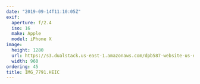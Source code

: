 ```yaml
---
date: "2019-09-14T11:10:05Z"
exif:
  aperture: f/2.4
  iso: 16
  make: Apple
  model: iPhone X
image:
  height: 1280
  url: https://s3.dualstack.us-east-1.amazonaws.com/dpb587-website-us-east-1/asset/gallery/2019-europe-trip/bf2c1be2-d01f-9ec4-97d3-04353f63985c~1280.jpg
  width: 960
ordering: 45
title: IMG_7791.HEIC
---
```

